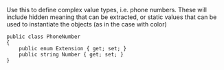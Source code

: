 Use this to define complex value types, i.e. phone numbers. These will include hidden meaning that can be extracted, or static values that can be used to instantiate the objects (as in the case with color)

```
public class PhoneNumber
{
    public enum Extension { get; set; }
    public string Number { get; set; }
}
```